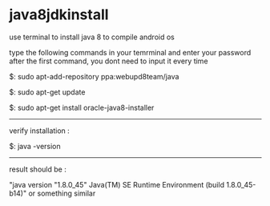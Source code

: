 # java8jdkinstall
use terminal to install java 8 to compile android os

type the following commands in your temrminal and enter your password after the first command, you dont need to input it every time

$: sudo apt-add-repository ppa:webupd8team/java

$: sudo apt-get update

$: sudo apt-get install oracle-java8-installer

------------------------------------------------

verify installation :

$: java -version

-----------------------------------------------

result should be :

"java version "1.8.0_45"
Java(TM) SE Runtime Environment (build 1.8.0_45-b14)"
or something similar

